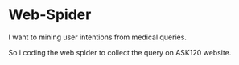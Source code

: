 # Web-Spider

I want to mining user intentions from medical queries.

So i coding the web spider to collect the query on ASK120 website.
